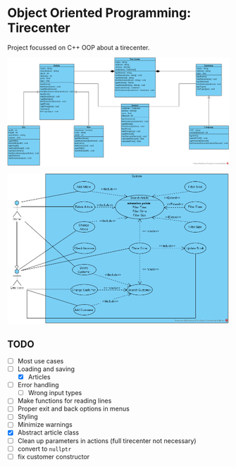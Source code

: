 # Object Oriented Programming: Tirecenter

Project focussed on C++ OOP about a tirecenter.

![Class](Tire-Center-Class.png)

![Use case](./Tire-Center-Use-Case.png)

## TODO

- [ ] Most use cases
- [ ] Loading and saving
  - [X] Articles
- [ ] Error handling
  - [ ] Wrong input types
- [ ] Make functions for reading lines
- [ ] Proper exit and back options in menus
- [ ] Styling
- [ ] Minimize warnings
- [X] Abstract article class
- [ ] Clean up parameters in actions (full tirecenter not necessary)
- [ ] convert to `nullptr`
- [ ] fix customer constructor